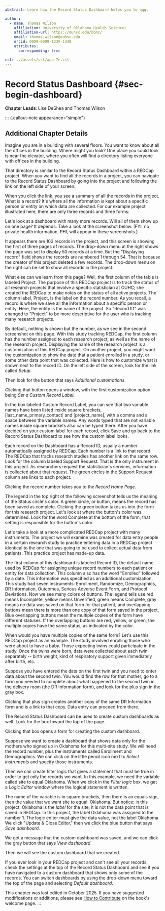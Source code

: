 ```yaml
---
abstract: Learn how the Record Status Dashboard helps you to qqq.

author:
  - name: Thomas Wilson
    affiliation: University of Oklahoma Health Sciences
    affiliation-url: https://ouhsc.edu/bbmc/
    email: thomas-wilson@ouhsc.edu
    orcid: 0009-0009-1239-1348
    attributes:
      corresponding: true

csl: ../assets/csl/apa-7e.csl
---
```


# Record Status Dashboard {#sec-begin-dashboard}

**Chapter Leads**: Lise DeShea and Thomas Wilson

::: {.callout-note appearance="simple"}

## Additional Chapter Details

Imagine you are in a building with several floors. You want to know about all the offices
in the building. Where might you look? One place you could look is near the elevator, where
you often will find a directory listing everyone with offices in the building.

That directory is similar to the Record Status Dashboard within a REDCap project.
When you want to find all the records in a project, you can navigate to the Record
Status Dashboard by going into the project and following the link on the left side of your screen.

<!--put dashboard.jpg here-->

When you click the link, you see a summary of all the records in the project. 
What is a record? It's where all the information is kept about a specific person 
or entity on which data are collected. For our 
example project illustrated here, there are only three records and three forms:

<!--put dashboard-2.jpg here-->

Let's look at a dashboard with many more records. Will all of them show up on one page?
It depends. Take a look at the screenshot below. (FYI, no private health information, PHI, 
will appear in these screenshots.)

<!--put dashboard-3.jpg here-->

It appears there are 103 records in the project, and this screen is showing the first of
three pages of records. The drop-down menu at the right shows the page was set 
to display 50 records at a time. But the "Displaying record" field shows the records
are numbered 1 through 54. That is because the creator of this project deleted a few records. 
The drop-down menu on the right can be set to show all records in the project. 

What else can we learn from this page? Well, the first column of the table is labeled Project.
The purpose of this REDCap project is to track the status of all research projects that
involve a specific statistician at OUHC; she created the REDCap to make notes on the 
status of all active projects. The column label, Project, is the label on the record 
number. As you recall, a record is where we save all the information about a specific
person or entity. Here, the entity is the name of the project. So "Record ID" was changed
to "Project" to be more descriptive for the user who is tracking many research projects.

By default, nothing is shown but the number, as we see in the second
screenshot on this page. With this study tracking REDCap, the first column 
has the number assigned to each research project, as well as the name of the 
research project. Displaying the name of the research project is a 
customization of this REDCap project. On another project, you might want the 
customization to show the date that a patient enrolled in a study, or some other
data point that was collected. Here is how to customize what is shown next to the
record ID. On the left side of the screen, look for the link called *Setup*.

<!--put setup.jpg here-->

Then look for the button that says *Additional customations*.

<!--put customization.jpg here-->

Clicking that button opens a window, with the first customization option being 
*Set a Custom Record Label*.

<!--put customization-2.jpg here-->

In the box labeled Custom Record Label, you can see that two variable names have 
been listed inside square brackets, [last_name_primary_contact] and [project_name], with a comma
and a space between the variable names. Any words typed that are not variable names 
inside square brackets also can be typed there. After you have decided on your custom label
for each record, click Save and go back to the Record Status Dashboard to see how 
the custom label looks.

Each record on the Dashboard has a Record ID, usually a number automatically assigned
by REDCap. Each number is a link to that record. The REDCap that tracks research studies 
has another link on the same row. Look for the column labeled
Support Request. That is the only instrument in this project. As researchers request 
the statistician's services, information is collected about that request. The green 
circles in the Support Request column are links to each project. 

Clicking the record number takes you to the *Record Home Page*. 

<!--put record-home-page.jpg here-->

The legend in the top 
right of the following screenshot tells us the meaning of the Status circle's color. A green 
circle, or button, means the record has been saved as complete. Clicking the green button
takes us into the form for this research project. Let's look at where the button's color was 
determined. Look for the word Complete at the bottom of the form; that setting is responsible
for the button's color.

<!--put complete.jpg here-->

Let's take a look at a more complicated REDCap project with many instruments. The
project we will examine was created for data entry people in a certain research study
to practice entering data in a REDCap project identical to the one that was going
to be used to collect actual data from patients. This practice project has made-up data.

<!--put dashboard-4.jpg here-->

The first column of this dashboard is labeled Record ID, the default name used by REDCap 
for assigning unique record numbers to each patient or entity for data collection. 
This column also has the word "Enrolled" followed by a date. This information was 
specified as an additional customization. This study had seven instruments: Enrollment, 
Randomize, Demographics, DR Information, Outcomes, Serious Adverse Event Form, and 
Protocol Deviations. Now we see many colors of buttons. The legend tells use red means Incomplete,
yellow means Unverified, green means Complete, gray means no data was saved on that form 
for that patient, and overlapping buttons mean there is more than one copy of that form
saved in the project. Blue overlapping buttons mean the multiple copies of the form
have different statuses. If the overlapping buttons are red, yellow, or green, the multiple
copies have the same status, as indicated by the color.

When would you have multiple copies of the same form? Let's use this REDCap project 
as an example. The study involved enrolling those who were about to have a baby. 
Those expecting twins could participate in the study. Once the twins were born, 
data were collected about each twin separately -- birth weight, kind of respiratory support
given immediately after birth, etc. 

Suppose you have entered the data on the first twin and you need to enter data about
the second twin. You would find the row for that mother, go to a form you needed to complete
about what happened to the second twin in the delivery room (the DR Information form), and look
for the plus sign in the gray box.

<!--put plus-sign.jpg here-->

Clicking that plus sign creates another copy of the same DR Information form and is a link
to that copy. Data entry can proceed from there.

The Record Status Dashboard can be used to create custom dashboards as well. Look 
for the box toward the top of the page.

<!--put custom-dashboard-1.jpg here-->

Clicking that box opens a form for creating the custom dashboard.

<!--put custom-dashboard-2.jpg here-->

Suppose we want to create a dashboard that shows data only for the mothers who 
signed up in Oklahoma for this multi-site study. We will need the record number,
plus the instruments called Enrollment and Demographics. We can click on the little 
pencil icon next to *Select instruments* and specify those instruments.
 
<!--put select-instruments.jpg here-->

Then we can create filter logic that gives a statement that must be true in order
to get only the records we want. In this example, we need the variable called site to
equal Oklahoma. When we click in the *Filter logic* box, we get a *Logic Editor* window where the logical
statement is written.

<!--put logic-editor.jpg here-->

The name of the variable is in square brackets, then there is an equals sign, then the 
value that we want site to equal: Oklahoma. But notice: in this project, Oklahoma is the *label* 
for the site; it is not the data point that is saved in REDCap.  In this project, 
the label Oklahoma was assigned to the number 1. The logic editor must give the data 
value, not the label Oklahoma. We click "Update & Close Editor," then we
click the blue button that says *Save dashboard*.

<!--put custom-dashboard-3.jpg here-->

We get a message that the custom dashboard was saved, and we can click the gray button
that says *View dashboard*.

<!--put successfully-saved.jpg here-->

Then we will see the custom dashboard that we created.

<!--put oklahoma-mothers.jpg here-->

If you ever look in your REDCap project and can't see all your records, check the settings
at the top of the Record Status Dashboard and see if you have navigated to a custom
dashboard that shows only some of the records. You can switch dashboards by using the drop-down
menu toward the top of the page and selecting *Default dashboard*.

<!--put default-dashboard.jpg here-->


This chapter was last edited in October 2025.
If you have suggested modifications or additions, please see [How to Contribute](../index.qmd#sec-welcome-contribute) on the book's welcome page.
:::
